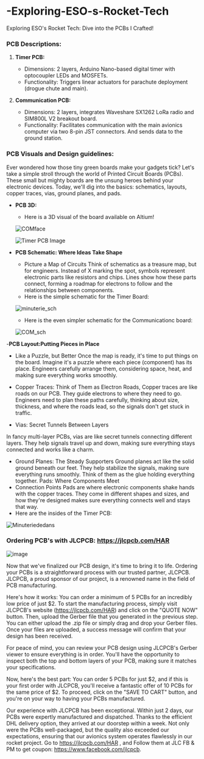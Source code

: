 # -Exploring-ESO-s-Rocket-Tech
 Exploring ESO's Rocket Tech: Dive into the PCBs I Crafted!
### PCB Descriptions:
1. **Timer PCB:**
   - Dimensions: 2 layers, Arduino Nano-based digital timer with optocoupler LEDs and MOSFETs.
   - Functionality: Triggers linear actuators for parachute deployment (drogue chute and main).
   
2. **Communication PCB:**
   - Dimensions: 2 layers, integrates Waveshare SX1262 LoRa radio and SIM800L V2 breakout board.
   - Functionality: Facilitates communication with the main avionics computer via two 8-pin JST connectors. And sends data to the ground station.

### PCB Visuals and Design guidelines:
Ever wondered how those tiny green boards make your gadgets tick? Let's take a simple stroll through the world of Printed Circuit Boards (PCBs). These small but mighty boards are the unsung heroes behind your electronic devices. Today, we'll dig into the basics: schematics, layouts, copper traces, vias, ground planes, and pads.

- **PCB 3D:**
  - Here is a 3D visual of the board available on Altium!
    
  ![COMface](https://github.com/DANY12345678910/-Exploring-ESO-s-Rocket-Tech/assets/107304619/e9e99f71-82b4-4efa-b843-8220862eb645)
  
  ![Timer PCB Image](https://github.com/DANY12345678910/-Exploring-ESO-s-Rocket-Tech/assets/107304619/d052a6b7-96b6-4555-a3ae-9907d2e9598c)
  
- **PCB Schematic: Where Ideas Take Shape**
  - Picture a Map of Circuits
    Think of schematics as a treasure map, but for engineers. Instead of X marking the spot, symbols represent electronic parts like resistors and chips.          Lines show how these parts        connect, forming a roadmap for electrons to follow and the relationships between components.
   - Here is the simple schematic for the Timer Board:

  ![minuterie_sch](https://github.com/DANY12345678910/-Exploring-ESO-s-Rocket-Tech/assets/107304619/7e60ca0e-22a4-4c2c-b0bc-c84f25289a40)
  
  - Here is the even simpler schematic for the Communicationc board:

  ![COM_sch](https://github.com/DANY12345678910/-Exploring-ESO-s-Rocket-Tech/assets/107304619/98f389e9-222b-4856-bf7c-5e7dab516c87)
  
-**PCB Layout:Putting Pieces in Place**
 - Like a Puzzle, but Better
    Once the map is ready, it's time to put things on the board. Imagine it's a puzzle where each piece (component) has its place. Engineers carefully arrange them, considering space, heat, and making sure everything works smoothly.

 - Copper Traces: 
  Think of Them as Electron Roads, Copper traces are like roads on our PCB. They guide electrons to where they need to go. Engineers need to plan these paths carefully, thinking about size, thickness, and where the roads lead, so the signals don't get stuck in traffic.
 - Vias: Secret Tunnels Between Layers

 In fancy multi-layer PCBs, vias are like secret tunnels connecting different layers. They help signals travel up and down, making sure everything stays connected and works like a charm.
 
 - Ground Planes: The Steady Supporters
  Ground planes act like the solid ground beneath our feet. They help stabilize the signals, making sure everything runs smoothly. Think of them as the glue holding everything together.
  Pads: Where Components Meet
 - Connection Points
  Pads are where electronic components shake hands with the copper traces. They come in different shapes and sizes, and how they're designed makes sure everything connects well and stays that way.
- Here are the insides of the Timer PCB:
  
![Minuteriededans](https://github.com/DANY12345678910/-Exploring-ESO-s-Rocket-Tech/assets/107304619/2fabacaf-7f56-481e-bc5f-82ec20e9e9c9)

 ### Ordering PCB's with JLCPCB:  https://jlcpcb.com/HAR
  ![image](https://github.com/DANY12345678910/-Exploring-ESO-s-Rocket-Tech/assets/107304619/4ee9833c-288d-443a-81d9-4e6ec579e143)
  
Now that we've finalized our PCB design, it's time to bring it to life. 
Ordering your PCBs is a straightforward process with our trusted partner, JLCPCB.
JLCPCB, a proud sponsor of our project, is a renowned name in the field of PCB manufacturing.

Here's how it works: You can order a minimum of 5 PCBs for an incredibly low price of just $2. 
To start the manufacturing process, simply visit JLCPCB's website (https://jlcpcb.com/HAR) and click on 
the "QUOTE NOW" button. 
Then, upload the Gerber file that you generated in the previous step. 
You can either upload the .zip file or simply drag and drop your Gerber files. 
Once your files are uploaded, a success message will confirm that your design has been received.

For peace of mind, you can review your PCB design using JLCPCB's Gerber viewer to ensure everything is in order.
You'll have the opportunity to inspect both the top and bottom layers of your PCB, making sure it
matches your specifications.

Now, here's the best part: You can order 5 PCBs for just $2, and if this is your first order with JLCPCB, 
you'll receive a fantastic offer of 10 PCBs for the same price of $2.
To proceed, click on the "SAVE TO CART" button, and you're on your way to having your PCBs manufactured.

Our experience with JLCPCB has been exceptional. 
Within just 2 days, our PCBs were expertly manufactured and dispatched.
Thanks to the efficient DHL delivery option, they arrived at our doorstep within a week.
Not only were the PCBs well-packaged, but the quality also exceeded our expectations, 
ensuring that our avionics system operates flawlessly in our rocket project.
Go to https://jlcpcb.com/HAR , and Follow them at JLC FB & PM to get coupon: https://www.facebook.com/jlcpcb.
  

 
 
